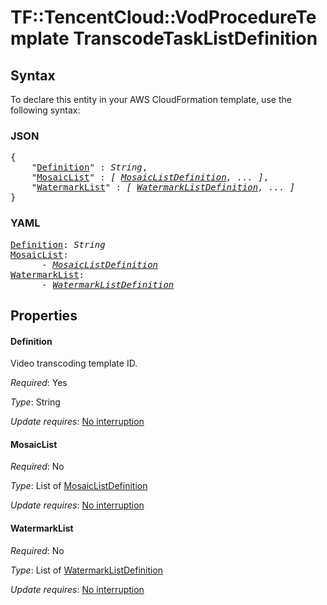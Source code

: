 # TF::TencentCloud::VodProcedureTemplate TranscodeTaskListDefinition

## Syntax

To declare this entity in your AWS CloudFormation template, use the following syntax:

### JSON

<pre>
{
    "<a href="#definition" title="Definition">Definition</a>" : <i>String</i>,
    "<a href="#mosaiclist" title="MosaicList">MosaicList</a>" : <i>[ <a href="mosaiclistdefinition.md">MosaicListDefinition</a>, ... ]</i>,
    "<a href="#watermarklist" title="WatermarkList">WatermarkList</a>" : <i>[ <a href="watermarklistdefinition.md">WatermarkListDefinition</a>, ... ]</i>
}
</pre>

### YAML

<pre>
<a href="#definition" title="Definition">Definition</a>: <i>String</i>
<a href="#mosaiclist" title="MosaicList">MosaicList</a>: <i>
      - <a href="mosaiclistdefinition.md">MosaicListDefinition</a></i>
<a href="#watermarklist" title="WatermarkList">WatermarkList</a>: <i>
      - <a href="watermarklistdefinition.md">WatermarkListDefinition</a></i>
</pre>

## Properties

#### Definition

Video transcoding template ID.

_Required_: Yes

_Type_: String

_Update requires_: [No interruption](https://docs.aws.amazon.com/AWSCloudFormation/latest/UserGuide/using-cfn-updating-stacks-update-behaviors.html#update-no-interrupt)

#### MosaicList

_Required_: No

_Type_: List of <a href="mosaiclistdefinition.md">MosaicListDefinition</a>

_Update requires_: [No interruption](https://docs.aws.amazon.com/AWSCloudFormation/latest/UserGuide/using-cfn-updating-stacks-update-behaviors.html#update-no-interrupt)

#### WatermarkList

_Required_: No

_Type_: List of <a href="watermarklistdefinition.md">WatermarkListDefinition</a>

_Update requires_: [No interruption](https://docs.aws.amazon.com/AWSCloudFormation/latest/UserGuide/using-cfn-updating-stacks-update-behaviors.html#update-no-interrupt)

